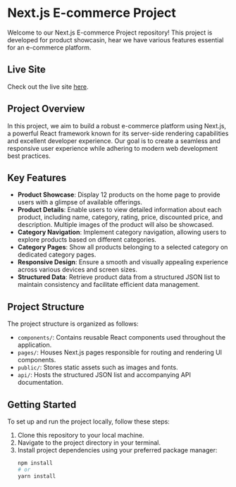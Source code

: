 # Next.js E-commerce Project

Welcome to our Next.js E-commerce Project repository! This project is developed for product showcasin, hear we have various features essential for an e-commerce platform.

## Live Site

Check out the live site [here](https://your-live-site-url.com).
## Project Overview

In this project, we aim to build a robust e-commerce platform using Next.js, a powerful React framework known for its server-side rendering capabilities and excellent developer experience. Our goal is to create a seamless and responsive user experience while adhering to modern web development best practices.

## Key Features

- **Product Showcase**: Display 12 products on the home page to provide users with a glimpse of available offerings.
- **Product Details**: Enable users to view detailed information about each product, including name, category, rating, price, discounted price, and description. Multiple images of the product will also be showcased.
- **Category Navigation**: Implement category navigation, allowing users to explore products based on different categories.
- **Category Pages**: Show all products belonging to a selected category on dedicated category pages.
- **Responsive Design**: Ensure a smooth and visually appealing experience across various devices and screen sizes.
- **Structured Data**: Retrieve product data from a structured JSON list to maintain consistency and facilitate efficient data management.


## Project Structure

The project structure is organized as follows:

- `components/`: Contains reusable React components used throughout the application.
- `pages/`: Houses Next.js pages responsible for routing and rendering UI components.
- `public/`: Stores static assets such as images and fonts.
- `api/`: Hosts the structured JSON list and accompanying API documentation.

## Getting Started

To set up and run the project locally, follow these steps:

1. Clone this repository to your local machine.
2. Navigate to the project directory in your terminal.
3. Install project dependencies using your preferred package manager:
   ```bash
   npm install
   # or
   yarn install
